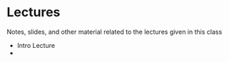 # Lectures

Notes, slides, and other material related to the lectures given in this class

- Intro Lecture
- 